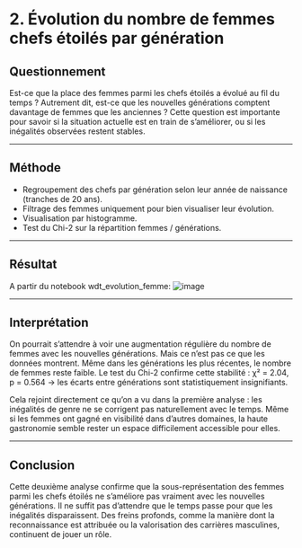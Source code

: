# 2. Évolution du nombre de femmes chefs étoilés par génération

## Questionnement

Est-ce que la place des femmes parmi les chefs étoilés a évolué au fil du temps ?
Autrement dit, est-ce que les nouvelles générations comptent davantage de femmes que les anciennes ? Cette question est importante pour savoir si la situation actuelle est en train de s’améliorer, ou si les inégalités observées restent stables.

---

## Méthode

- Regroupement des chefs par génération selon leur année de naissance (tranches de 20 ans).
- Filtrage des femmes uniquement pour bien visualiser leur évolution.
- Visualisation par histogramme.
- Test du Chi-2 sur la répartition femmes / générations.

---

## Résultat
A partir du notebook wdt_evolution_femme:
![image](https://github.com/user-attachments/assets/8f27d258-4caf-499f-9c21-851050ba23c6)

---

## Interprétation

On pourrait s’attendre à voir une augmentation régulière du nombre de femmes avec les nouvelles générations. Mais ce n’est pas ce que les données montrent.
Même dans les générations les plus récentes, le nombre de femmes reste faible. Le test du Chi-2 confirme cette stabilité : χ² = 2.04, p = 0.564 → les écarts entre générations sont statistiquement insignifiants.

Cela rejoint directement ce qu’on a vu dans la première analyse : les inégalités de genre ne se corrigent pas naturellement avec le temps. Même si les femmes ont gagné en visibilité dans d’autres domaines, la haute gastronomie semble rester un espace difficilement accessible pour elles.

---

## Conclusion

Cette deuxième analyse confirme que la sous-représentation des femmes parmi les chefs étoilés ne s’améliore pas vraiment avec les nouvelles générations.
Il ne suffit pas d’attendre que le temps passe pour que les inégalités disparaissent. Des freins profonds, comme la manière dont la reconnaissance est attribuée ou la valorisation des carrières masculines, continuent de jouer un rôle.
